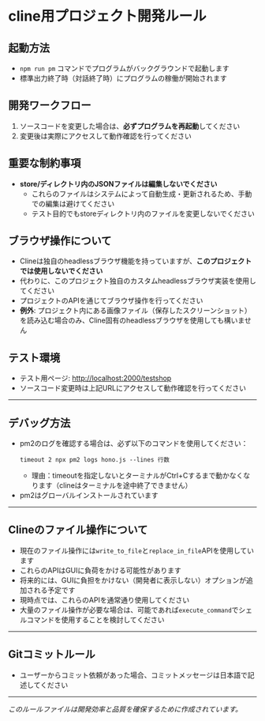 # cline用プロジェクト開発ルール

## 起動方法

- `npm run pm` コマンドでプログラムがバックグラウンドで起動します
- 標準出力終了時（対話終了時）にプログラムの稼働が開始されます

## 開発ワークフロー

1. ソースコードを変更した場合は、**必ずプログラムを再起動**してください
2. 変更後は実際にアクセスして動作確認を行ってください

## 重要な制約事項

- **store/ディレクトリ内のJSONファイルは編集しないでください**
  - これらのファイルはシステムによって自動生成・更新されるため、手動での編集は避けてください
  - テスト目的でもstoreディレクトリ内のファイルを変更しないでください

## ブラウザ操作について

- Clineは独自のheadlessブラウザ機能を持っていますが、**このプロジェクトでは使用しないでください**
- 代わりに、このプロジェクト独自のカスタムheadlessブラウザ実装を使用してください
- プロジェクトのAPIを通じてブラウザ操作を行ってください
- **例外**: プロジェクト内にある画像ファイル（保存したスクリーンショット）を読み込む場合のみ、Cline固有のheadlessブラウザを使用しても構いません

## テスト環境

- テスト用ページ: [http://localhost:2000/testshop](http://localhost:2000)
- ソースコード変更時は上記URLにアクセスして動作確認を行ってください

---

## デバッグ方法

- pm2のログを確認する場合は、必ず以下のコマンドを使用してください：
  ```
  timeout 2 npx pm2 logs hono.js --lines 行数
  ```
  - 理由：timeoutを指定しないとターミナルがCtrl+Cするまで動かなくなります（clineはターミナルを途中終了できません）
- pm2はグローバルインストールされています

---

## Clineのファイル操作について

- 現在のファイル操作には`write_to_file`と`replace_in_file`APIを使用しています
- これらのAPIはGUIに負荷をかける可能性があります
- 将来的には、GUIに負担をかけない（開発者に表示しない）オプションが追加される予定です
- 現時点では、これらのAPIを通常通り使用してください
- 大量のファイル操作が必要な場合は、可能であれば`execute_command`でシェルコマンドを使用することを検討してください

---

## Gitコミットルール

- ユーザーからコミット依頼があった場合、コミットメッセージは日本語で記述してください

---

*このルールファイルは開発効率と品質を確保するために作成されています。*

